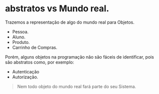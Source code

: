 # abstratos vs Mundo real.

Trazemos a representação de algo do mundo real para Objetos.
- Pessoa.
- Aluno.
- Produto.
- Carrinho de Compras.

Porém, alguns objetos na programação não são fáceis de identificar, pois são abstratos como, por exemplo:

- Autenticação
- Autorização.

> Nem todo objeto do mundo real fará parte do seu Sistema.